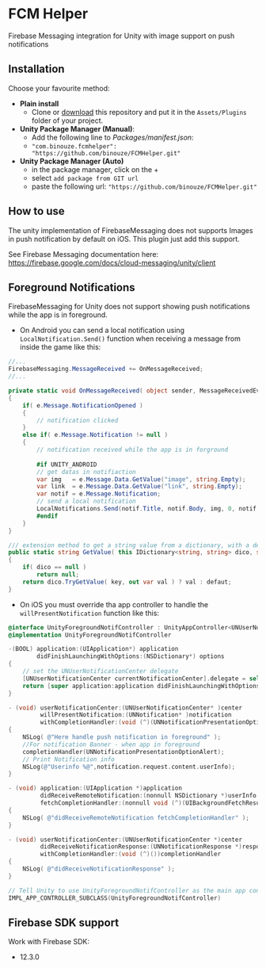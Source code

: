 # FCM Helper

Firebase Messaging integration for Unity with image support on push notifications

## Installation

Choose your favourite method:

- **Plain install**
    - Clone or [download](https://github.com/binouze/FCMHelper/archive/refs/heads/master.zip) 
this repository and put it in the `Assets/Plugins` folder of your project.
- **Unity Package Manager (Manual)**:
    - Add the following line to *Packages/manifest.json*:
    - `"com.binouze.fcmhelper": "https://github.com/binouze/FCMHelper.git"`
- **Unity Package Manager (Auto)**
    - in the package manager, click on the + 
    - select `add package from GIT url`
    - paste the following url: `"https://github.com/binouze/FCMHelper.git"`


## How to use

The unity implementation of FirebaseMessaging does not supports Images in push notification by default on iOS.
This plugin just add this support.

See Firebase Messaging documentation here: https://firebase.google.com/docs/cloud-messaging/unity/client

## Foreground Notifications

FirebaseMessaging for Unity does not support showing push notifications while the app is in foreground.

- On Android you can send a local notification using `LocalNotification.Send()` function when receiving a message from inside the game like this:

```csharp
//...
FirebaseMessaging.MessageReceived += OnMessageReceived;
//...

private static void OnMessageReceived( object sender, MessageReceivedEventArgs e ) 
{
    if( e.Message.NotificationOpened )
    {
        // notification clicked
    }
    else if( e.Message.Notification != null )
    {
        // notification received while the app is in forground
        
        #if UNITY_ANDROID
        // get datas in notifiaction
        var img   = e.Message.Data.GetValue("image", string.Empty);
        var link  = e.Message.Data.GetValue("link", string.Empty);
        var notif = e.Message.Notification;
        // send a local notification
        LocalNotifications.Send(notif.Title, notif.Body, img, 0, notif.Color, link, notif.Android.ChannelId);
        #endif
    }
}

/// extension method to get a string value from a dictionary, with a default value if not exists
public static string GetValue( this IDictionary<string, string> dico, string key, string defaut = null )
{
    if( dico == null ) 
        return null;
    return dico.TryGetValue( key, out var val ) ? val : defaut;
}
```

- On iOS you must override tha app controller to handle the `willPresentNotification` function like this:

```objective-c
@interface UnityForegroundNotifController : UnityAppController<UNUserNotificationCenterDelegate> { }
@implementation UnityForegroundNotifController

-(BOOL) application:(UIApplication*) application 
        didFinishLaunchingWithOptions:(NSDictionary*) options
{
    // set the UNUserNotificationCenter delegate
    [UNUserNotificationCenter currentNotificationCenter].delegate = self;
    return [super application:application didFinishLaunchingWithOptions:options];
}

- (void) userNotificationCenter:(UNUserNotificationCenter* )center 
         willPresentNotification:(UNNotification* )notification 
         withCompletionHandler:(void (^)(UNNotificationPresentationOptions options))completionHandler 
{
    NSLog( @"Here handle push notification in foreground" );
    //For notification Banner - when app in foreground
    completionHandler(UNNotificationPresentationOptionAlert);
    // Print Notification info
    NSLog(@"Userinfo %@",notification.request.content.userInfo); 
}

- (void) application:(UIApplication *)application 
         didReceiveRemoteNotification:(nonnull NSDictionary *)userInfo
         fetchCompletionHandler:(nonnull void (^)(UIBackgroundFetchResult))completionHandler
{
    NSLog( @"didReceiveRemoteNotification fetchCompletionHandler" );
}

- (void) userNotificationCenter:(UNUserNotificationCenter *)center
         didReceiveNotificationResponse:(UNNotificationResponse *)response
         withCompletionHandler:(void (^)())completionHandler 
{
    NSLog( @"didReceiveNotificationResponse" );
}

// Tell Unity to use UnityForegroundNotifController as the main app controller:
IMPL_APP_CONTROLLER_SUBCLASS(UnityForegroundNotifController)

```


## Firebase SDK support

Work with Firebase SDK:
 - 12.3.0